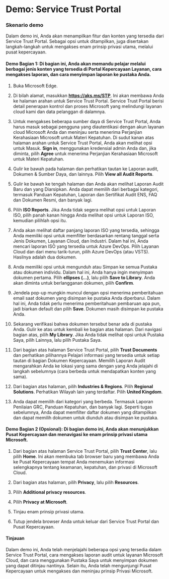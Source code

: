 ﻿---
Demo:
    title: 'Service Trust Portal'
    module: 'Modul 1 Pelajaran 2: Menjelaskan prinsip keamanan dan kepatuhan Microsoft: Menjelajahi Service Trust Portal'
---

# Demo: Service Trust Portal

### Skenario demo

Dalam demo ini, Anda akan menampilkan fitur dan konten yang tersedia dari Service Trust Portal. Sebagai opsi untuk ditampilkan, juga disertakan langkah-langkah untuk mengakses enam prinsip privasi utama, melalui pusat kepercayaan.

#### Demo Bagian 1: Di bagian ini, Anda akan memandu pelajar melalui berbagai jenis konten yang tersedia di Portal Kepercayaan Layanan, cara mengakses laporan, dan cara menyimpan laporan ke pustaka Anda. 

1. Buka Microsoft Edge.

1. Di bilah alamat, masukkan **https://aks.ms/STP**.  Ini akan membawa Anda ke halaman arahan untuk Service Trust Portal. Service Trust Portal berisi detail penerapan kontrol dan proses Microsoft yang melindungi layanan cloud kami dan data pelanggan di dalamnya. 

1. Untuk mengakses beberapa sumber daya di Service Trust Portal, Anda harus masuk sebagai pengguna yang diautentikasi dengan akun layanan cloud Microsoft Anda dan meninjau serta menerima Perjanjian Kerahasiaan Microsoft untuk Materi Kepatuhan. Di sudut kanan atas halaman arahan untuk Service Trust Portal, Anda akan melihat opsi untuk Masuk.  **Sign in**, menggunakan kredensial admin Anda dan, jika diminta, pilih **Agree** untuk menerima Perjanjian Kerahasiaan Microsoft untuk Materi Kepatuhan.

1. Gulir ke bawah pada halaman dan perhatikan tautan ke Laporan audit, Dokumen & Sumber Daya, dan lainnya.  Pilih **View all Audit Reports**.

1. Gulir ke bawah ke tengah halaman dan Anda akan melihat Laporan Audit Baru dan yang Diarsipkan.  Anda dapat memilih dari berbagai kategori, termasuk Panduan Kepatuhan, Laporan dan Sertifikat Audit ENS, FAQ dan Dokumen Resmi, dan banyak lagi.

1. Pilih **ISO Reports**.  Jika Anda tidak segera melihat opsi untuk Laporan ISO, pilih panah kanan hingga Anda melihat opsi untuk Laporan ISO, kemudian pilihlah opsi itu.

1. Anda akan melihat daftar panjang laporan ISO yang tersedia, sehingga Anda memiliki opsi untuk memfilter berdasarkan rentang tanggal serta Jenis Dokumen, Layanan Cloud, dan Industri.  Dalam hal ini, Anda mencari laporan ISO yang tersedia untuk Azure DevOps.  Pilih Layanan Cloud dan dari menu tarik-turun, pilih Azure DevOps (atau VSTS).  Hasilnya adalah dua dokumen.

1. Anda memiliki opsi untuk mengunduh atau Simpan ke semua Pustaka atau dokumen individu.  Dalam hal ini, Anda hanya ingin menyimpan dokumen pertama.  Pilih **ellipses (…)**, lalu pilih **Save to Library**.  Anda akan diminta untuk berlangganan dokumen, pilih **Confirm**.

1. Jendela pop-up mungkin muncul dengan opsi menerima pemberitahuan email saat dokumen yang disimpan ke pustaka Anda diperbarui.  Dalam hal ini, Anda tidak perlu menerima pemberitahuan pembaruan apa pun, jadi biarkan default dan pilih **Save**.  Dokumen masih disimpan ke pustaka Anda.

1. Sekarang verifikasi bahwa dokumen tersebut benar ada di pustaka Anda. Gulir ke atas untuk kembali ke bagian atas halaman. Dari navigasi bagian atas, pilih **My Library**.  Jika Anda tidak melihat opsi untuk Pustaka Saya, pilih Lainnya, lalu pilih Pustaka Saya.

1. Dari bagian atas halaman Service Trust Portal, pilih **Trust Documents** dan perhatikan pilihannya Pelajari informasi yang tersedia untuk setiap tautan di bagian Dokumen Kepercayaan. Memilih Laporan Audit mengarahkan Anda ke lokasi yang sama dengan yang Anda jelajahi di langkah sebelumnya (cara berbeda untuk mendapatkan konten yang sama).  

1. Dari bagian atas halaman, pilih **Industries & Regions**.  Pilih **Regional Solutions**. Perhatikan Wilayah lain yang terdaftar.  Pilih **United Kingdom**.  

1. Anda dapat memilih dari kategori yang berbeda.  Termasuk Laporan Penilaian GRC, Panduan Kepatuhan, dan banyak lagi.  Seperti tugas sebelumnya, Anda dapat memfilter daftar dokumen yang ditampilkan dan dapat memilih dokumen untuk diunduh atau disimpan ke pustaka.

#### Demo Bagian 2 (Opsional): Di bagian demo ini, Anda akan menunjukkan Pusat Kepercayaan dan menavigasi ke enam prinsip privasi utama Microsoft.

1. Dari bagian atas halaman Service Trust Portal, pilih **Trust Center**, lalu pilih **Home**. Ini akan membuka tab browser baru yang membawa Anda ke Pusat Kepercayaan tempat Anda menemukan informasi selengkapnya tentang keamanan, kepatuhan, dan privasi di Microsoft Cloud.

1. Dari bagian atas halaman, pilih **Privacy**, lalu pilih **Resources**.

1. Pilih **Additional privacy resources**.

1. Pilih **Privacy at Microsoft**.

1. Tinjau enam prinsip privasi utama.

1. Tutup jendela browser Anda untuk keluar dari Service Trust Portal dan Pusat Kepercayaan.

#### Tinjauan

Dalam demo ini, Anda telah menjelajahi beberapa opsi yang tersedia dalam Service Trust Portal, cara mengakses laporan audit untuk layanan Microsoft Cloud, dan cara menggunakan Pustaka Saya untuk menyimpan dokumen yang dapat ditinjau nantinya.  Selain itu, Anda telah mengunjungi Pusat Kepercayaan untuk mengakses dan meninjau prinsip Privasi Microsoft.
